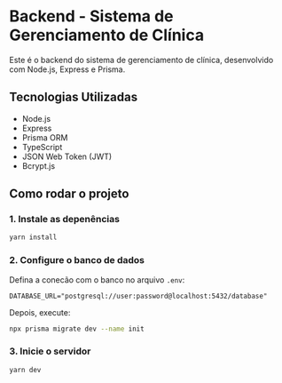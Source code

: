 # Backend - Sistema de Gerenciamento de Clínica

Este é o backend do sistema de gerenciamento de clínica, desenvolvido com Node.js, Express e Prisma.

## Tecnologias Utilizadas
- Node.js
- Express
- Prisma ORM
- TypeScript
- JSON Web Token (JWT)
- Bcrypt.js

## Como rodar o projeto

### 1. Instale as depenências
```sh
yarn install
```
### 2. Configure o banco de dados
Defina a conecão com o banco no arquivo ```.env```:
```env
DATABASE_URL="postgresql://user:password@localhost:5432/database"
```
Depois, execute:
```sh
npx prisma migrate dev --name init
```

### 3. Inicie o servidor
```sh
yarn dev
```